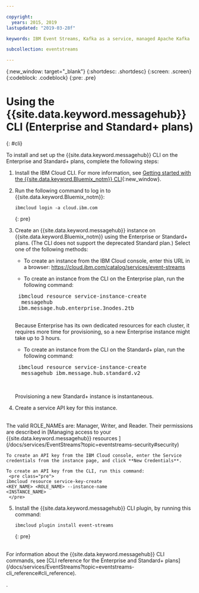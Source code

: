 ```yaml
---

copyright:
  years: 2015, 2019
lastupdated: "2019-03-28f"

keywords: IBM Event Streams, Kafka as a service, managed Apache Kafka

subcollection: eventstreams

---
```


{:new_window: target="_blank"}
{:shortdesc: .shortdesc}
{:screen: .screen}
{:codeblock: .codeblock}
{:pre: .pre}

# Using the {{site.data.keyword.messagehub}} CLI (Enterprise and Standard+ plans)
{: #cli}

To install and set up the  {{site.data.keyword.messagehub}} CLI on the Enterprise and Standard+ plans, complete the following steps:

1. Install the IBM Cloud CLI. For more information, see [Getting started with the {{site.data.keyword.Bluemix_notm}} CLI](/docs/cli?topic=cloud-cli-ibmcloud-cli#ibmcloud-cli){:new_window}.

2. Run the following command to log in to {{site.data.keyword.Bluemix_notm}}:
    ```
    ibmcloud login -a cloud.ibm.com
    ```
    {: pre}

3. Create an {{site.data.keyword.messagehub}} instance on {{site.data.keyword.Bluemix_notm}} using the Enterprise or Standard+ plans. (The CLI does not support the deprecated Standard plan.) Select one of the following methods:

    * To create an instance from the IBM Cloud console, enter this URL in a browser: https://cloud.ibm.com/catalog/services/event-streams

    * To create an instance from the CLI on the Enterprise plan, run the following command:
    <pre class="pre">
    ibmcloud resource service-instance-create 
    <INSTANCE_NAME> messagehub 
    ibm.message.hub.enterprise.3nodes.2tb <REGION>
    </pre>
    
    Because Enterprise has its own dedicated resources for each cluster, it requires more time for provisioning, so a new Enterprise instance might take up to 3 hours.
    
    * To create an instance from the CLI on the Standard+ plan, run the following command:

    <pre class="pre">
    ibmcloud resource service-instance-create
    <INSTANCE_NAME> messagehub ibm.message.hub.standard.v2
    <REGION>
    </pre>
    Provisioning a new Standard+ instance is instantaneous.
    
4. Create a service API key for this instance. 
<br/>
The valid ROLE_NAMEs are: Manager, Writer, and Reader. Their permissions are described in [Managing access to your {{site.data.keyword.messagehub}} resources ](/docs/services/EventStreams?topic=eventstreams-security#security)

    To create an API key from the IBM Cloud console, enter the Service credentials from the instance page, and click **New Credentials**.

    To create an API key from the CLI, run this command:
     <pre class="pre">
    ibmcloud resource service-key-create
    <KEY_NAME> <ROLE_NAME> --instance-name
    <INSTANCE_NAME>
     </pre>
5. Install the {{site.data.keyword.messagehub}} CLI plugin, by running this command:
    ```
    ibmcloud plugin install event-streams
    ```
    {: pre}

<br/>
For information about the {{site.data.keyword.messagehub}} CLI commands, see [CLI reference for the Enterprise and Standard+ plans](/docs/services/EventStreams?topic=eventstreams-cli_reference#cli_reference).


.



